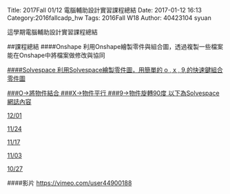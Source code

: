 Title: 2017Fall 01/12 電腦輔助設計實習課程總結
Date: 2017-01-12 16:13
Category:2016fallcadp_hw
Tags: 2016Fall W18
Author: 40423104 syuan

這學期電腦輔助設計實習課程總結
<!-- PELICAN_END_SUMMARY -->
##課程總結
####Onshape
利用Onshape繪製零件與組合圖，透過複製一些檔案能在Onshape中將檔案做修改與協同

<a href="https://40423104.github.io/2016fallcadp_hw/blog/2016fall-1208-onshape.html">
####Solvespace
利用Solvespace繪製零件圖，用簡單的 o , x , 9,的快速鍵組合零件圖

###O→將物件結合
###X→物件平行
###9→物件旋轉90度
以下為Solvespace網誌內容
<p><a href="https://40423104.github.io/2016fallcadp_hw/blog/2016fall-1201-solvespacezuo-ye.html">12/01</a>

<p><a href="https://40423104.github.io/2016fallcadp_hw/blog/2016fall-1124-solvespacejie-shao.html">11/24</a>

<p><a href="https://40423104.github.io/2016fallcadp_hw/blog/2016fall-1117-solvespace-ping-mian-si-lian-gan-ji-gou-mo-ni.html">11/17</a>

<p><a href="https://40423104.github.io/2016fallcadp_hw/blog/2016fall-1103-si-lian-gan-ji-gou-yi.html">11/03</a>

<p><a href="https://40423104.github.io/2016fallcadp_hw/blog/2016fall-1027-solvespace.html">10/27</a>




####影片
https://vimeo.com/user44900188




